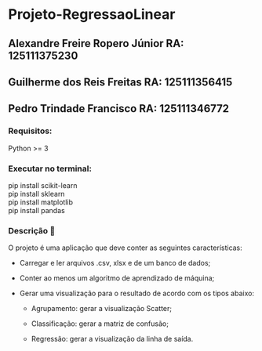 # Projeto-RegressaoLinear

## Alexandre Freire Ropero Júnior RA: 125111375230
## Guilherme dos Reis Freitas RA: 125111356415
## Pedro Trindade Francisco RA: 125111346772

### Requisitos:
Python >= 3  
### Executar no terminal:  
pip install scikit-learn  
pip install sklearn  
pip install matplotlib  
pip install pandas  

### Descrição :page_with_curl:

O projeto é uma aplicação que deve conter as seguintes características:

 - Carregar e ler arquivos .csv, xlsx e de um banco de dados;

 - Conter ao menos um algoritmo de aprendizado de máquina;

 - Gerar uma visualização para o resultado de acordo com os tipos abaixo:

    - Agrupamento: gerar a visualização Scatter;

   - Classificação: gerar a matriz de confusão;

   - Regressão: gerar a visualização da linha de saída.
